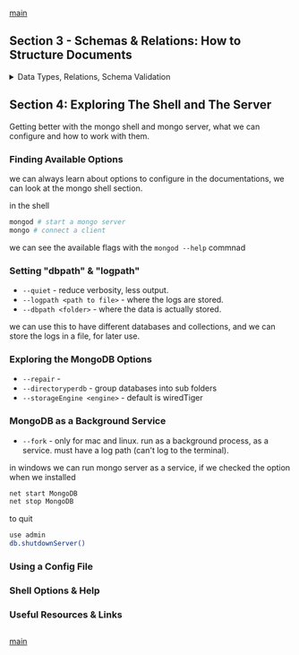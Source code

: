 <!--
// cSpell:ignore dbpath directoryperdb
-->

[main](README.md)

## Section 3 - Schemas & Relations: How to Structure Documents
<details>
<summary>
Data Types, Relations, Schema Validation
</summary>

when we start a project, we first decide on how our data is modeled, and what types of relations exists. we use document schemas and data types to describe the data in our documents. we also have ways to model relations between entities in the database. in addition, we will also want to validate incoming data, and make sure it fits our schema.

### Why Do We Use Schemas?

In theory, mongoDB doesn't enforce any schema, we can have any kind of documents inside a collection. documents have a unique id, but there aren't any other requirements, each document can have entirely different fields.\
However, in the real world use-cases, we would want the documents to have some common fields (a schema).

### Structuring Documents

in SQL, all tables have a schema, and all entries are structured the same way. in mongoDB, we can have complete freedom, where each entry can have a different schema. mongoDB also allows us to find a middle ground, having a structure, and also having the possibility to have extra data.

we can use the `null` value to say that a field exists, but there is no value for it.it makes the structure a bit more clear. the mongoDB approach is to omit the fields without a value.

### Data Types - An Overview

DataType | Notes | Example
---|---|---
Text | always quotes | "Max"
Boolean | true of false | true
Integer | int32 | 55
NumberLong | int64 | 1000000000
NumberDecimal | High precision | 12.99
ObjectId | automatically generated, has a timestamp | ObjectId("text")
ISODate | date | ISODate("2018-09-09")
Timestamp| date time |Timestamp(11421532)
Embedded Documents | nesting | {"a":{}}
Array | list of values| {"b":[]}

the shell always uses floats to represent numbers. this is because the shell is based on JavaScript, which doesn't have diffrent numeric types.

```sh
use companyData # switch to other DB
db.companies.insertOne({name:"Fresh Apples Inc",isStartup:true, employess: 33, funding:12345678901234567890,details:{"ceo":"Mark Super"}, tags:["super","perfect"]}, foundingDate: new Date(), insertedAt: new Timestamp())
db.companies.findOne()
```
`new Data()` and `new Timestamp()` are built in shell functions that construct the current date and time (as a timeStamp format, epoch time),

but when we look at the outcome, the value of *funding* isn't what we entered, it got truncated.

```sh
db.numbers.insertOne({a:1})
db.stats()
db.numbers.deleteMany({})
db.numbers.insertOne({a:NumberInt(1)})
db.stats()
typeof db.numbers.findOne().a
```

there are also different ways of how data is stroed in BSON, see documentation.

### How to Derive your Data Structure - Requirements

some guidelines

Guiding Question | Examples | Actions
---|---|---
"Which Data does my application need or generates?" | User Information, Product Information, Orders | Defines the Fields you'll need (and how they relate)
"Where do I need my data?" | Welcome Page, Products List Page, Orders Page | Defines your required collections + field groupings
"Which kind of Data or Information do I want to display?" | Welcome Page, Product Names, Product Page | Defines which queries you'll need
"How often do I fetch my Data?" | every page, every second, on demand | Defines whether you should optimize for easy fetching
"How often do I write or change my Data" | Orders-> often, Product Data-> rarely | Defines whether you should optimize for easy writing

MongoDb core principal is to design the structure to fit the usage, so there won't be many joins and lookup and other operations across collections.

### Understanding Relations
<details>
<summary>
One to One, One to Many, Many to Many. Nested documents vs references.
</summary>


we usually have multiple collections inside our database, the documents are usually related to one another,

- Nested/Embedded Documents
- References

an address can be stored as part of the customer data
```json
{
  "userName":"max",
  "age":25,
  "address":{
    "street": "second street",
    "city": "new York"
  }
}
```
but we can also store a reference (identifier, foreign key) in one document to a document in another collection, usually in cases where the nested data is shared across many documents. 
```json
// users
[
 {
   "userName":"A",
   "favoriteBooks":["id1",]
 },  
 {
   "userName":"B",
   "favoriteBooks":["id2","id3"]
 },
 {
   "userName":"C",
   "favoriteBooks":["id1","id3"]
 }  
  
]
// books
[
  {
  "_id":"id1",
  "name":"lord of the rings",
  "author": "tolkien",
  "publication":1820
  },
]
```
#### One To One Relations 
if we have a one to one relation, such as a patient in a hospital and a summary of their case. each patient has a unique case summary. 

as a reference
```sh
db.patients.insertOne({name:"Max", age:29, diseaseSummary:"summary-max-1"})
db.diseaseSummaries.insertOne({_id:"summary-max-1",details:["as","s"]})

db.patients.findOne({name:"Max"})
var diseaseId = db.patients.findOne({name:"Max"}).diseaseSummary
db.diseaseSummaries.findOne({_id:diseaseId})
db.patients.deleteMany({})
```
but as an embedded document, this would be a simple call
```
db.patients.insertOne({name:"Max", age:29, diseaseSummary:{details:["cold","39 celsius"]}})
db.patients.findOne({name:"Max"})
```

however, there are cases where one-to-one relations work better with references, in our example, a person has a car, one car per person, one person per car.

```sh
db.drivers.insertOne({name:"Max", age:29, car:{model:"bmw",licenseId:12345}})
db.drivers.findOne({name:"Max"})
```
but maybe we don't really care about exploring the relationship between the persons and the cars, maybe we just analyze the cars in some cases, and the drivers in other cases, but we don't really care about who drives which car in terms of analyzing. in these cases, having an embedded document just forces us to use more projection on our data and bloats our queries.\
we could store the drivers and the cars apart from one another, and use references from one to the other in the rare cases that we do care about joining the data together.

#### One To Many 

one to many - like one question with many answers, we can store references to objects in a different collection.

```sh
use support
db.questionThreads.insertOne({creator:"max",question "how does this work?",answers:["q1a1","q1a2"]})
db.answers.insertMany([{_id:"q1a1",answer:"aa"},{_id:"q1a2",answer:"ab"}])
```

alternately,we could store the answers inside the question objects. in this use case, embedding them makes sense.

```sh
use support
db.questionThreads.insertOne({creator:"max",question "how does this work?",answers:[{,answer:"aa"},{,answer:"ab"}]})
```

a different case might be the population of a city, we can store all the citizens of a city inside the city document, but that would mean storing millions of complete records inside the city object, even storing all the references(ids) can be too much. it'll be easier to have to two different collections, and query the citizens collection when needed.

we don't want to embed too much data, we remember that documents have a size limit!

#### Many To Many 

a many to many example is many customers, each buying many products. we usually do this with references, and we might even have a relationship collection, which is the SQL way to do this.

```sh
use shop
db.products.insertOne({_id:"productA"})
db.customers.insertOne({_id:"customer1"})
db.orders.insertOne({productId:"productA",customerId:"customer1"})
```
but the mongo way is to use only two collections, and store the id as a reference
```sh
db.customers.updateOne({_id:"customer1"},{$set:{orders:[{productId:"productA",quantity:3}]}})
```
or to store it as a nested objects. but this might be a source of data duplications, and update to the nested documents will also have to be replicated. this might not be relevent if future changes don't affect existing copies, but this depends on the use case.

in some cases it's better to have many-to-many relationship as a reference. imagine that we have book and authors.

this is how an embedded data will look
```sh
use bookRegistry
db.books.insertOne({name: "my book", authors:[{name:"max", dob:"2000-01-13"},{name:"bob",dob:"1995-04-15"} ]})
db.books.find().pretty()
db.authors.insertMany([{name:"max", dob:"2000-01-13",address:{}},{name:"box",address:{},role:"editor",dob:"1995-04-15"}])
```

having a snapshot of the data is ok when the data isn't meant to change, but if we want the data to always be up to date, we would need to update all documents. this is worse if we have a high frequency of updates.

so the better approach is to use references. we might need to run some join commands, but it will be more efficient and have less errors than the nested documents approach.

```sh
use bookRegistry
db.books.insertOne({name: "my book", authors:["id1","id2" ]})
db.books.find().pretty()
db.authors.insertMany([{_id:"id1",name:"max", dob:"2000-01-13",address:{}},{_id:"id2",name:"box",address:{},role:"editor",dob:"1995-04-15"}])
```
#### Summarizing Relations

the correct relation depends on the type of data, the frequency of the updates, and the common use case

>**Nested/Embedded Documents**
>- Group data together locally.
>- Great for data that belongs together and is not really overlapping with other data.
>- Avoid super deep nesting (100+ levels) or extremely long arrays (16mb size limit per document).
>**References**
>- Split data across collections.
>- Great for related but shared data, as well as for data which is used in relations and standalone.
>- Allow you to overcome nesting and size limits (by creating new documents).

</details>

### Using `lookUp()` for Merging Reference Relations

when we have a relation that uses references, we can join the documents together by using the `$lookup` operator. it allows us to merge documents in one command.

```sh
db.customers.aggregate([$lookup:{
  from: "books",
  localField: "favBooks",
  foreignField: "_id",
  as: "favBookData"
}])
```
we need four values, which are passed as a document.

- *from* - which collection to relate to
- *localField* - how the value is called in the current document
- *foreignField* - how the value is called in the related documents
- *as* - the name of the new field which will be displayed
with our previous command.

```sh
db.books.aggregate([$lookup:{
  from:"authors", 
  localField:"authors",
  foreignField:"_id",
  as:"creators"
}])
```
### Example Exercise

we will start with an example project.

we have a user

users can:
- create Post
- edit post
- delete posts
- delete posts
- fetch post (single)
- comment on a post

the user will communicate with an app server, which holds the code itself, as well as the mongoDB driver, which connects to the MongoDB server, and eventually, the Database.

the data entities, and which data do they have
1. users
   1. _id
   2. name
   3. age
   4. email
2. posts
   1. _id
   2. title
   3. text
   4. tags
3. comments
   1. _id
   2. text

we also define the relationships.

- a user can create and delete posts
- a user can comment on a post
- a post has multiple comments, each belonging to different user.


we could model this as one collection, everthing is under the posts.
```json
// posts
{
  "creator":{}, //user
  "title":"",
  "tags":[],
  "text":"",
  "comments":
  [
    {
      "user":{},
      "text":"" //comment text

    }
  ]
}
```

in some sense, this is okay, nesting the comments seems right, as comments belong to a post, and are usually very tightly coupled with a post. but nesting the user might not be the smart idea. each user has many posts (and comments), so nesting the users inside the posts and comments might not be efficient.\
it's probably better to have a users collection and posts collections, but not a comments collection.

```sh
use blog
db.users.insertMany([{_id:"user1",name:"max",email:"a@b.com"},
{_id:"user2",name:"bob",email:"b@a.com"}])
db.posts.insertOne({title:"my post",text:"first post", tags:["a","b","c"]}, creator: "user1", comments:
[
  {text:"First!", author:"user2"},
  {text:"spam!", author:"user1",edits:4}
])
db.posts.findOne()
```

### Understanding Schema Validation

mongodb is flexable,we can have different documents and structures in the same collection. but sometimes we want to set the schema in place. we want to make sure all documents folllow a certain form, having data with a certain name and of certain type.

using schema validation, we can control what kind of documents exist inside the collection, so we have a tighter control over it. if a document doesn't fit the schema, it can't be added.

- Validation level - "Which documents get validated"
  - strict - All inserts and updates
  - moderate - All inserts and update to correct documents.
- Validation Action - "What happens if validation fails"
  - error - throw error and deny insert/update
  - warn - log warning but proceed

### Adding Collection Document Validation

using the posts example.

we can add a schema when we create a collection explicitly, we pass a document, which one of its' key is a **validator**.

```sh
db.posts.drop()
dp.createCollection("posts",{validator: {$jsonSchema:{
  bsonType:"object",
  required:[] ,
  properties:{}
}
}})
```

we can put this in a javascript file instead, to make it easier to read and understand

```js
dp.createCollection("posts",{validator: {$jsonSchema:{
  bsonType:"object",
  required:["title","text","creator","comments"],
  properties:
  {
    title: {
      bsonType: "string",
      description: "must be a string type and is required"
    },
    text: {
      bsonType: "string",
      description: "must be a string type and is required"
    },
    creator: {
      bsonType: "objectId",
      description: "must be an objectId type and is required"
    },
    comments: {
      bsonType: "array",
      descrption: "must be an array"
      required:['text','author'],
      items: {
        bsonType: "object",
        properties:
        {
          text: {
            bsonType:"string"
          },
          author:{
            bsonType: "objectid"
          }
        }
      }
    }

  } 
}
}})
```

now if we try to add document which doesn't match the schema, we will get an error

### Changing the Validation Action

when we have an existing database, we don't want to drop and recreate it, so we can modify it instead,
```sh
db.runCommand({colMod:"posts",validator:{}},validationLevel:"warn"})
```
### Wrap Up

What do we consider?
> - in which format will you fetch your Data?
> - How often will you fetch and change your data?
> - how much data will you save (and how big is it)?
> - how is your data related?
> - will duplicates hurt you (=> many updates)?
> - will you hit data storage limits?
>
> Modelling Schemas
> - Schemas should be modelled based on your application needs
> - important factors are: read and write frequency, relations, amount (and size) of data.
> 
> Modelling  Relations
> - Two options: embedded document or references.
> - Use embedded documents if you got one-to-oe or one-to-many relationships and no app or data size reason to split.
> - Use references if data amount/size or applications needs require it. or for many-to-many relations.
> - Exceptions are always possible. Keep your app requirement in mind.
> 
> Schema Validation
> - You can define rules to validate inserts and updates before writing to the database.
> - Choose your validation level and action based on your application requirements

</details>

## Section 4: Exploring The Shell and The Server
<!-- <details> -->
<summary>
Getting better with the mongo shell and mongo server, what we can configure and how to work with them.
</summary>

### Finding Available Options

we can always learn about options to configure in the documentations, we can look at the mongo shell section.

in the shell

```sh
mongod # start a mongo server
mongo # connect a client
```
we can see the available flags with the `mongod --help` commnad

### Setting "dbpath" & "logpath"

- `--quiet` - reduce verbosity, less output.
- `--logpath <path to file>` - where the logs are stored.
- `--dbpath <folder>` - where the data is actually stored.

we can use this to have different databases and collections, and we can store the logs in a file, for later use.

### Exploring the MongoDB Options

- `--repair` - 
- `--directoryperdb` - group databases into sub folders
- `--storageEngine <engine>` - default is wiredTiger


### MongoDB as a Background Service
- `--fork` - only for mac and linux. run as a background process, as a service. must have a log path (can't log to the terminal).


in windows we can run mongo server as a service, if we checked the option when we installed

```cmd
net start MongoDB
net stop MongoDB
```

to quit 
```sh
use admin
db.shutdownServer()
```
### Using a Config File

### Shell Options & Help

### Useful Resources & Links


</details>


##

[main](README.md)


